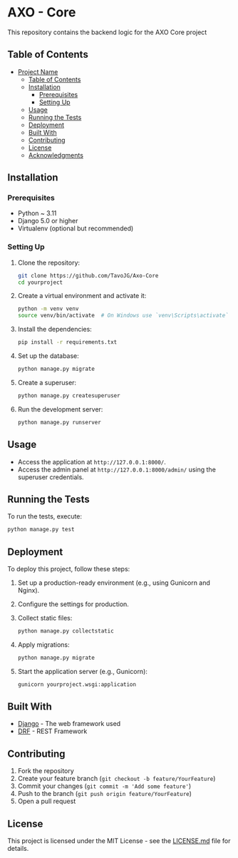 # AXO - Core

This repository contains the backend logic for the AXO Core project

## Table of Contents

- [Project Name](#axo-core)
  - [Table of Contents](#table-of-contents)
  - [Installation](#installation)
    - [Prerequisites](#prerequisites)
    - [Setting Up](#setting-up)
  - [Usage](#usage)
  - [Running the Tests](#running-the-tests)
  - [Deployment](#deployment)
  - [Built With](#built-with)
  - [Contributing](#contributing)
  - [License](#license)
  - [Acknowledgments](#acknowledgments)

## Installation

### Prerequisites

- Python ~ 3.11
- Django 5.0 or higher
- Virtualenv (optional but recommended)

### Setting Up

1. Clone the repository:

   ```bash
   git clone https://github.com/TavoJG/Axo-Core
   cd yourproject
   ```

2. Create a virtual environment and activate it:

   ```bash
   python -m venv venv
   source venv/bin/activate  # On Windows use `venv\Scripts\activate`
   ```

3. Install the dependencies:

   ```bash
   pip install -r requirements.txt
   ```

4. Set up the database:

   ```bash
   python manage.py migrate
   ```

5. Create a superuser:

   ```bash
   python manage.py createsuperuser
   ```

6. Run the development server:

   ```bash
   python manage.py runserver
   ```

## Usage

- Access the application at `http://127.0.0.1:8000/`.
- Access the admin panel at `http://127.0.0.1:8000/admin/` using the superuser credentials.

## Running the Tests

To run the tests, execute:

```bash
python manage.py test
```

## Deployment

To deploy this project, follow these steps:

1. Set up a production-ready environment (e.g., using Gunicorn and Nginx).
2. Configure the settings for production.
3. Collect static files:

   ```bash
   python manage.py collectstatic
   ```

4. Apply migrations:

   ```bash
   python manage.py migrate
   ```

5. Start the application server (e.g., Gunicorn):

   ```bash
   gunicorn yourproject.wsgi:application
   ```

## Built With

- [Django](https://www.djangoproject.com/) - The web framework used
- [DRF](https://www.django-rest-framework.org) - REST Framework

## Contributing

1. Fork the repository
2. Create your feature branch (`git checkout -b feature/YourFeature`)
3. Commit your changes (`git commit -m 'Add some feature'`)
4. Push to the branch (`git push origin feature/YourFeature`)
5. Open a pull request

## License

This project is licensed under the MIT License - see the [LICENSE.md](LICENSE.md) file for details.
